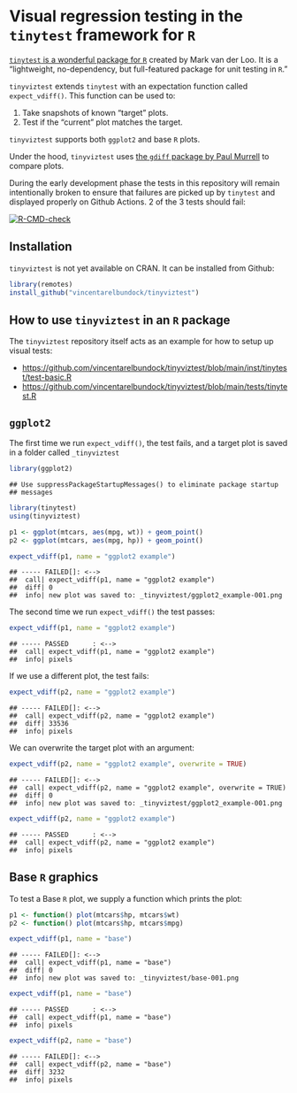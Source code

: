 
# Visual regression testing in the `tinytest` framework for `R`

[`tinytest` is a wonderful package for
`R`](https://cran.r-project.org/package=tinytest) created by Mark van
der Loo. It is a “lightweight, no-dependency, but full-featured package
for unit testing in `R`.”

`tinyviztest` extends `tinytest` with an expectation function called
`expect_vdiff()`. This function can be used to:

1.  Take snapshots of known “target” plots.
2.  Test if the “current” plot matches the target.

`tinyviztest` supports both `ggplot2` and base `R` plots.

Under the hood, `tinyviztest` uses [the `gdiff` package by Paul
Murrell](https://cran.r-project.org/package=gdiff) to compare plots.

During the early development phase the tests in this repository will
remain intentionally broken to ensure that failures are picked up by
`tinytest` and displayed properly on Github Actions. 2 of the 3 tests
should fail:

<!-- badges: start -->

[![R-CMD-check](https://github.com/vincentarelbundock/tinyviztest/workflows/R-CMD-check/badge.svg)](https://github.com/vincentarelbundock/tinyviztest/actions)
<!-- badges: end -->

## Installation

`tinyviztest` is not yet available on CRAN. It can be installed from
Github:

``` r
library(remotes)
install_github("vincentarelbundock/tinyviztest")
```

## How to use `tinyviztest` in an `R` package

The `tinyviztest` repository itself acts as an example for how to setup
up visual tests:

  - <https://github.com/vincentarelbundock/tinyviztest/blob/main/inst/tinytest/test-basic.R>
  - <https://github.com/vincentarelbundock/tinyviztest/blob/main/tests/tinytest.R>

## `ggplot2`

The first time we run `expect_vdiff()`, the test fails, and a target
plot is saved in a folder called `_tinyviztest`

``` r
library(ggplot2)
```

    ## Use suppressPackageStartupMessages() to eliminate package startup
    ## messages

``` r
library(tinytest)
using(tinyviztest)

p1 <- ggplot(mtcars, aes(mpg, wt)) + geom_point()
p2 <- ggplot(mtcars, aes(mpg, hp)) + geom_point()

expect_vdiff(p1, name = "ggplot2 example")
```

    ## ----- FAILED[]: <-->
    ##  call| expect_vdiff(p1, name = "ggplot2 example")
    ##  diff| 0
    ##  info| new plot was saved to: _tinyviztest/ggplot2_example-001.png

The second time we run `expect_vdiff()` the test passes:

``` r
expect_vdiff(p1, name = "ggplot2 example")
```

    ## ----- PASSED      : <-->
    ##  call| expect_vdiff(p1, name = "ggplot2 example")
    ##  info| pixels

If we use a different plot, the test fails:

``` r
expect_vdiff(p2, name = "ggplot2 example")
```

    ## ----- FAILED[]: <-->
    ##  call| expect_vdiff(p2, name = "ggplot2 example")
    ##  diff| 33536
    ##  info| pixels

We can overwrite the target plot with an argument:

``` r
expect_vdiff(p2, name = "ggplot2 example", overwrite = TRUE)
```

    ## ----- FAILED[]: <-->
    ##  call| expect_vdiff(p2, name = "ggplot2 example", overwrite = TRUE)
    ##  diff| 0
    ##  info| new plot was saved to: _tinyviztest/ggplot2_example-001.png

``` r
expect_vdiff(p2, name = "ggplot2 example")
```

    ## ----- PASSED      : <-->
    ##  call| expect_vdiff(p2, name = "ggplot2 example")
    ##  info| pixels

## Base `R` graphics

To test a Base `R` plot, we supply a function which prints the plot:

``` r
p1 <- function() plot(mtcars$hp, mtcars$wt)
p2 <- function() plot(mtcars$hp, mtcars$mpg)

expect_vdiff(p1, name = "base")
```

    ## ----- FAILED[]: <-->
    ##  call| expect_vdiff(p1, name = "base")
    ##  diff| 0
    ##  info| new plot was saved to: _tinyviztest/base-001.png

``` r
expect_vdiff(p1, name = "base")
```

    ## ----- PASSED      : <-->
    ##  call| expect_vdiff(p1, name = "base")
    ##  info| pixels

``` r
expect_vdiff(p2, name = "base")
```

    ## ----- FAILED[]: <-->
    ##  call| expect_vdiff(p2, name = "base")
    ##  diff| 3232
    ##  info| pixels
